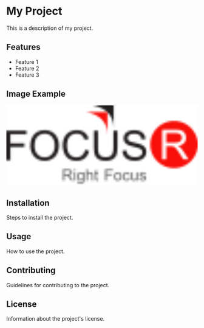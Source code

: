 # My Project

This is a description of my project.

## Features

- Feature 1
- Feature 2
- Feature 3

## Image Example

<img src="https://github.com/Haneef4128/FastAPI/blob/main/logo.png" alt="Example Image" width="600">

## Installation

Steps to install the project.

## Usage

How to use the project.

## Contributing

Guidelines for contributing to the project.

## License

Information about the project's license.

